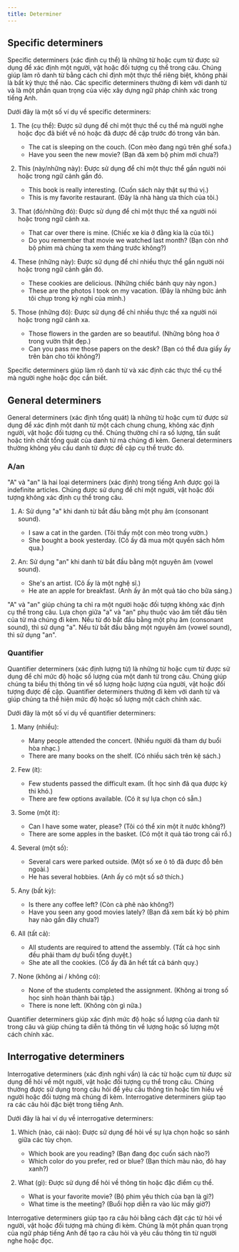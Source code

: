 ```yaml
---
title: Determiner
---
```


## Specific determiners

Specific determiners (xác định cụ thể) là những từ hoặc cụm từ được sử dụng để xác định một người, vật hoặc đối tượng cụ thể trong câu. Chúng giúp làm rõ danh từ bằng cách chỉ định một thực thể riêng biệt, không phải là bất kỳ thực thể nào. Các specific determiners thường đi kèm với danh từ và là một phần quan trọng của việc xây dựng ngữ pháp chính xác trong tiếng Anh.

Dưới đây là một số ví dụ về specific determiners:

1.  The (cụ thể): Được sử dụng để chỉ một thực thể cụ thể mà người nghe hoặc đọc đã biết về nó hoặc đã được đề cập trước đó trong văn bản.

    - The cat is sleeping on the couch. (Con mèo đang ngủ trên ghế sofa.)
    - Have you seen the new movie? (Bạn đã xem bộ phim mới chưa?)

2.  This (này/những này): Được sử dụng để chỉ một thực thể gần người nói hoặc trong ngữ cảnh gần đó.

    - This book is really interesting. (Cuốn sách này thật sự thú vị.)
    - This is my favorite restaurant. (Đây là nhà hàng ưa thích của tôi.)

3.  That (đó/những đó): Được sử dụng để chỉ một thực thể xa người nói hoặc trong ngữ cảnh xa.

    - That car over there is mine. (Chiếc xe kia ở đằng kia là của tôi.)
    - Do you remember that movie we watched last month? (Bạn còn nhớ bộ phim mà chúng ta xem tháng trước không?)

4.  These (những này): Được sử dụng để chỉ nhiều thực thể gần người nói hoặc trong ngữ cảnh gần đó.

    - These cookies are delicious. (Những chiếc bánh quy này ngon.)
    - These are the photos I took on my vacation. (Đây là những bức ảnh tôi chụp trong kỳ nghỉ của mình.)

5.  Those (những đó): Được sử dụng để chỉ nhiều thực thể xa người nói hoặc trong ngữ cảnh xa.

    - Those flowers in the garden are so beautiful. (Những bông hoa ở trong vườn thật đẹp.)
    - Can you pass me those papers on the desk? (Bạn có thể đưa giấy ấy trên bàn cho tôi không?)

Specific determiners giúp làm rõ danh từ và xác định các thực thể cụ thể mà người nghe hoặc đọc cần biết.

## General determiners

General determiners (xác định tổng quát) là những từ hoặc cụm từ được sử dụng để xác định một danh từ một cách chung chung, không xác định người, vật hoặc đối tượng cụ thể. Chúng thường chỉ ra số lượng, tần suất hoặc tính chất tổng quát của danh từ mà chúng đi kèm. General determiners thường không yêu cầu danh từ được đề cập cụ thể trước đó.

### A/an

"A" và "an" là hai loại determiners (xác định) trong tiếng Anh được gọi là indefinite articles. Chúng được sử dụng để chỉ một người, vật hoặc đối tượng không xác định cụ thể trong câu.

1.  A: Sử dụng "a" khi danh từ bắt đầu bằng một phụ âm (consonant sound).

    - I saw a cat in the garden. (Tôi thấy một con mèo trong vườn.)
    - She bought a book yesterday. (Cô ấy đã mua một quyển sách hôm qua.)

2.  An: Sử dụng "an" khi danh từ bắt đầu bằng một nguyên âm (vowel sound).

    - She's an artist. (Cô ấy là một nghệ sĩ.)
    - He ate an apple for breakfast. (Anh ấy ăn một quả táo cho bữa sáng.)

"A" và "an" giúp chúng ta chỉ ra một người hoặc đối tượng không xác định cụ thể trong câu. Lựa chọn giữa "a" và "an" phụ thuộc vào âm tiết đầu tiên của từ mà chúng đi kèm. Nếu từ đó bắt đầu bằng một phụ âm (consonant sound), thì sử dụng "a". Nếu từ bắt đầu bằng một nguyên âm (vowel sound), thì sử dụng "an".

### Quantifier

Quantifier determiners (xác định lượng từ) là những từ hoặc cụm từ được sử dụng để chỉ mức độ hoặc số lượng của một danh từ trong câu. Chúng giúp chúng ta biểu thị thông tin về số lượng hoặc lượng của người, vật hoặc đối tượng được đề cập. Quantifier determiners thường đi kèm với danh từ và giúp chúng ta thể hiện mức độ hoặc số lượng một cách chính xác.

Dưới đây là một số ví dụ về quantifier determiners:

1.  Many (nhiều):

    - Many people attended the concert. (Nhiều người đã tham dự buổi hòa nhạc.)
    - There are many books on the shelf. (Có nhiều sách trên kệ sách.)

2.  Few (ít):

    - Few students passed the difficult exam. (Ít học sinh đã qua được kỳ thi khó.)
    - There are few options available. (Có ít sự lựa chọn có sẵn.)

3.  Some (một ít):

    - Can I have some water, please? (Tôi có thể xin một ít nước không?)
    - There are some apples in the basket. (Có một ít quả táo trong cái rổ.)

4.  Several (một số):

    - Several cars were parked outside. (Một số xe ô tô đã được đỗ bên ngoài.)
    - He has several hobbies. (Anh ấy có một số sở thích.)

5.  Any (bất kỳ):

    - Is there any coffee left? (Còn cà phê nào không?)
    - Have you seen any good movies lately? (Bạn đã xem bất kỳ bộ phim hay nào gần đây chưa?)

6.  All (tất cả):

    - All students are required to attend the assembly. (Tất cả học sinh đều phải tham dự buổi tổng duyệt.)
    - She ate all the cookies. (Cô ấy đã ăn hết tất cả bánh quy.)

7.  None (không ai / không có):

    - None of the students completed the assignment. (Không ai trong số học sinh hoàn thành bài tập.)
    - There is none left. (Không còn gì nữa.)

Quantifier determiners giúp xác định mức độ hoặc số lượng của danh từ trong câu và giúp chúng ta diễn tả thông tin về lượng hoặc số lượng một cách chính xác.

## Interrogative determiners

Interrogative determiners (xác định nghi vấn) là các từ hoặc cụm từ được sử dụng để hỏi về một người, vật hoặc đối tượng cụ thể trong câu. Chúng thường được sử dụng trong câu hỏi để yêu cầu thông tin hoặc tìm hiểu về người hoặc đối tượng mà chúng đi kèm. Interrogative determiners giúp tạo ra các câu hỏi đặc biệt trong tiếng Anh.

Dưới đây là hai ví dụ về interrogative determiners:

1.  Which (nào, cái nào): Được sử dụng để hỏi về sự lựa chọn hoặc so sánh giữa các tùy chọn.

    - Which book are you reading? (Bạn đang đọc cuốn sách nào?)
    - Which color do you prefer, red or blue? (Bạn thích màu nào, đỏ hay xanh?)

2.  What (gì): Được sử dụng để hỏi về thông tin hoặc đặc điểm cụ thể.

    - What is your favorite movie? (Bộ phim yêu thích của bạn là gì?)
    - What time is the meeting? (Buổi họp diễn ra vào lúc mấy giờ?)

Interrogative determiners giúp tạo ra câu hỏi bằng cách đặt các từ hỏi về người, vật hoặc đối tượng mà chúng đi kèm. Chúng là một phần quan trọng của ngữ pháp tiếng Anh để tạo ra câu hỏi và yêu cầu thông tin từ người nghe hoặc đọc.
